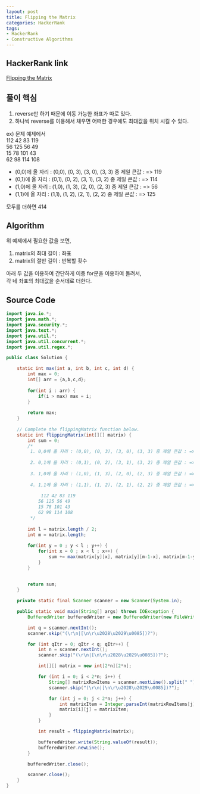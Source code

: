 ```yaml
---
layout: post
title: Flipping the Matrix
categories: HackerRank
tags: 
- HackerRank
- Constructive Algorithms
---
```


## **HackerRank link**
[Flipping the Matrix](https://www.hackerrank.com/challenges/flipping-the-matrix/problem)


## **풀이 핵심**
1. reverse만 하기 때문에 이동 가능한 좌표가 따로 있다.
2. 하나씩 reverse를 이용해서 채우면 어떠한 경우에도 최대값을 위치 시킬 수 있다.  

ex)  문제 예제에서   
112 42 83 119  
56 125 56 49  
15 78 101 43  
62 98 114 108  

- (0,0)에 올 자리 : (0,0), (0, 3), (3, 0), (3, 3) 중 제일 큰값 : => 119
- (0,1)에 올 자리 : (0,1), (0, 2), (3, 1), (3, 2) 중 제일 큰값 : => 114
- (1,0)에 올 자리 : (1,0), (1, 3), (2, 0), (2, 3) 중 제일 큰값 : => 56
- (1,1)에 올 자리 : (1,1), (1, 2), (2, 1), (2, 2) 중 제일 큰값 : => 125 

모두를 더하면 414

## **Algorithm**
위 예제에서 필요한 값을 보면,
1. matrix의 최대 길이 : 좌표
2. matrix의 절반 길이 : 반복할 횟수  

아래 두 값을 이용하여 간단하게 이중 for문을 이용하여 돌려서,   
각 네 좌표의 최대값을 순서데로 더한다. 

## **Source Code**
```java
import java.io.*;
import java.math.*;
import java.security.*;
import java.text.*;
import java.util.*;
import java.util.concurrent.*;
import java.util.regex.*;

public class Solution {

    static int max(int a, int b, int c, int d) {
        int max = 0;
        int[] arr = {a,b,c,d};
        
        for(int i : arr) {
            if(i > max) max = i;
        }
        
        return max;
    }
    
    // Complete the flippingMatrix function below.
    static int flippingMatrix(int[][] matrix) {
        int sum = 0;
        /*
         1. 0,0에 올 자리 : (0,0), (0, 3), (3, 0), (3, 3) 중 제일 큰값 : => 119
                          
         2. 0,1에 올 자리 : (0,1), (0, 2), (3, 1), (3, 2) 중 제일 큰값 : => 114
         
         3. 1,0에 올 자리 : (1,0), (1, 3), (2, 0), (2, 3) 중 제일 큰값 : => 56
         
         4. 1,1에 올 자리 : (1,1), (1, 2), (2, 1), (2, 2) 중 제일 큰값 : => 125 
         
             112 42 83 119
            56 125 56 49
            15 78 101 43
            62 98 114 108
         */
        
        int l = matrix.length / 2;
        int m = matrix.length;
        
        for(int y = 0 ; y < l ; y++) {
            for(int x = 0 ; x < l ; x++) {
                sum += max(matrix[y][x], matrix[y][m-1-x], matrix[m-1-y][x], matrix[m-1-y][m-1-x]);
            }
        }
        
        
        return sum;
    }

    private static final Scanner scanner = new Scanner(System.in);

    public static void main(String[] args) throws IOException {
        BufferedWriter bufferedWriter = new BufferedWriter(new FileWriter(System.getenv("OUTPUT_PATH")));

        int q = scanner.nextInt();
        scanner.skip("(\r\n|[\n\r\u2028\u2029\u0085])?");

        for (int qItr = 0; qItr < q; qItr++) {
            int n = scanner.nextInt();
            scanner.skip("(\r\n|[\n\r\u2028\u2029\u0085])?");

            int[][] matrix = new int[2*n][2*n];

            for (int i = 0; i < 2*n; i++) {
                String[] matrixRowItems = scanner.nextLine().split(" ");
                scanner.skip("(\r\n|[\n\r\u2028\u2029\u0085])?");

                for (int j = 0; j < 2*n; j++) {
                    int matrixItem = Integer.parseInt(matrixRowItems[j]);
                    matrix[i][j] = matrixItem;
                }
            }

            int result = flippingMatrix(matrix);

            bufferedWriter.write(String.valueOf(result));
            bufferedWriter.newLine();
        }

        bufferedWriter.close();

        scanner.close();
    }
}
```